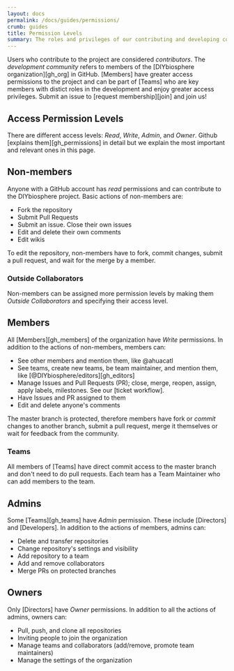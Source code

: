 ```yaml
---
layout: docs
permalink: /docs/guides/permissions/
crumb: guides
title: Permission Levels
summary: The roles and privileges of our contributing and developing community
---
```


Users who contribute to the project are considered _contributors_. The _development community_ refers to members of the [DIYbiosphere organization][gh_org] in GitHub. [Members] have greater access permissions to the project and can be part of [Teams] who are key members with distict roles in the development and enjoy greater access privileges. Submit an issue to [request membership][join] and join us!

## Access Permission Levels
There are different access levels: _Read_, _Write_, _Admin_, and _Owner_. Github [explains them][gh_permissions] in detail but we explain the most important and relevant ones in this page.

## Non-members
Anyone with a GitHub account has _read_ permissions and can contribute to the DIYbiosphere project. Basic actions of non-members are:

- Fork the repository
- Submit Pull Requests
- Submit an issue. Close their own issues
- Edit and delete their own comments
- Edit wikis

To edit the repository, non-members have to fork, commit changes, submit a pull request, and wait for the merge by a member.

### Outside Collaborators
Non-members can be assigned more permission levels by making them _Outside Collaborators_ and specifying their access level.

## Members
All [Members][gh_members] of the organization have _Write_ permissions. In addition to the actions of non-members, members can:

- See other members and mention them, like @ahuacatl
- See teams, create new teams, be team maintainer, and mention them, like [@DIYbiosphere/editors][gh_editors]
- Manage Issues and Pull Requests (PR); close, merge, reopen, assign, apply labels, milestones. See our [ticket workflow].
- Have Issues and PR assigned to them
- Edit and delete anyone's comments

The master branch is protected, therefore members have fork or _commit_ changes to another branch, submit a pull request, merge it themselves or wait for feedback from the community.

### Teams
All members of [Teams] have direct commit access to the master branch and don't need to do pull requests. Each team has a Team Maintainer who can add members to the team.

## Admins
Some [Teams][gh_teams] have _Admin_ permission. These include [Directors] and [Developers]. In addition to the actions of members, admins can:

- Delete and transfer repositories
- Change repository's settings and visibility
- Add repository to a team
- Add and remove collaborators
- Merge PRs on protected branches

## Owners
Only [Directors] have _Owner_ permissions. In addition to all the actions of admins, owners can:

- Pull, push, and clone all repositories
- Inviting people to join the organization
- Manage teams and collaborators (add/remove, promote team maintainers)
- Manage the settings of the organization
